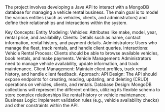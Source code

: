 The project involves developing a Java API to interact with a MongoDB database for managing a vehicle rental business. The main goal is to model the various entities (such as vehicles, clients, and administrators) and define their relationships and interactions within the system.

Key Concepts:
Entity Modeling:
Vehicles: Attributes like make, model, year, rental price, and availability.
Clients: Details such as name, contact information, rental history, and payment details.
Administrators: Users who manage the fleet, track rentals, and handle client queries.
Interactions:
Vehicle Rental Process: Clients should be able to browse available vehicles, book rentals, and make payments.
Vehicle Management: Administrators need to manage vehicle availability, update information, and track maintenance.
Client Management: Maintain client profiles, track rental history, and handle client feedback.
Approach:
API Design: The API should expose endpoints for creating, reading, updating, and deleting (CRUD) operations on vehicles, clients, and rentals.
Database Design: MongoDB collections will represent the different entities, utilizing its flexible schema to store complex relationships like rental history or vehicle maintenance.
Business Logic: Implement validation rules (e.g., vehicle availability checks) and other constraints within the API.
